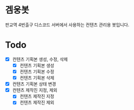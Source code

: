 # 겜웅봇

판교역 4번출구 디스코드 서버에서 사용하는 컨텐츠 관리용 봇입니다.

# Todo

* [X] 컨텐츠 기획본 생성, 수정, 삭제
  * [X] 컨텐츠 기획본 생성
  * [X] 컨텐츠 기획본 수정
  * [X] 컨텐츠 기획본 삭제
* [X] 컨텐츠 기획본 상태 변경
* [X] 컨텐츠 제작진 지정, 제외
  * [X] 컨텐츠 제작진 지정
  * [X] 컨텐츠 제작진 제외
